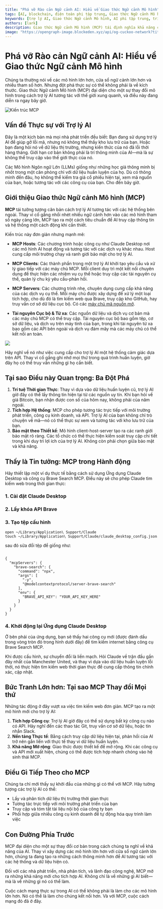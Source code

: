 ```yaml
---
title: "Phá vỡ Rào cản Ngữ cảnh AI: Hiểu về Giao thức Ngữ cảnh Mô hình"
tags: [AI, blockchain, điện toán phi tập trung, Giao thức Ngữ cảnh Mô hình]
keywords: [trợ lý AI, Giao thức Ngữ cảnh Mô hình, AI phi tập trung, trí tuệ thời gian thực, tích hợp hệ thống]
authors: [lark]
description: Giao thức Ngữ cảnh Mô hình (MCP) tái định nghĩa khả năng của trợ lý AI bằng cách cho phép trí tuệ thời gian thực, tích hợp hệ thống liền mạch và tăng cường bảo mật, biến đổi cách AI tương tác với thế giới.
image: "https://opengraph-image.blockeden.xyz/api/og-cuckoo-network?title=Ph%C3%A1%20v%E1%BB%A1%20R%C3%A0o%20c%E1%BA%A3n%20Ng%E1%BB%AF%20c%E1%BA%A3nh%20AI%3A%20Hi%E1%BB%83u%20v%E1%BB%81%20Giao%20th%E1%BB%A9c%20Ng%E1%BB%AF%20c%E1%BA%A3nh%20M%C3%B4%20h%C3%ACnh"
---
```


# Phá vỡ Rào cản Ngữ cảnh AI: Hiểu về Giao thức Ngữ cảnh Mô hình

Chúng ta thường nói về các mô hình lớn hơn, cửa sổ ngữ cảnh lớn hơn và nhiều tham số hơn. Nhưng đột phá thực sự có thể không phải là về kích thước. Giao thức Ngữ cảnh Mô hình (MCP) đại diện cho một sự thay đổi mô hình trong cách trợ lý AI tương tác với thế giới xung quanh, và điều này đang diễn ra ngay bây giờ.

![Kiến trúc MCP](https://opengraph-image.blockeden.xyz/api/og-cuckoo-network?title=Ph%C3%A1%20v%E1%BB%A1%20R%C3%A0o%20c%E1%BA%A3n%20Ng%E1%BB%AF%20c%E1%BA%A3nh%20AI%3A%20Hi%E1%BB%83u%20v%E1%BB%81%20Giao%20th%E1%BB%A9c%20Ng%E1%BB%AF%20c%E1%BA%A3nh%20M%C3%B4%20h%C3%ACnh)

## Vấn đề Thực sự với Trợ lý AI

Đây là một kịch bản mà mọi nhà phát triển đều biết: Bạn đang sử dụng trợ lý AI để giúp gỡ lỗi mã, nhưng nó không thể thấy kho lưu trữ của bạn. Hoặc bạn đang hỏi nó về dữ liệu thị trường, nhưng kiến thức của nó đã lỗi thời hàng tháng. Giới hạn cơ bản không phải là trí thông minh của AI—mà là sự không thể truy cập vào thế giới thực của nó.

Các Mô hình Ngôn ngữ Lớn (LLMs) giống như những học giả thông minh bị nhốt trong một căn phòng chỉ với dữ liệu huấn luyện của họ. Dù có thông minh đến đâu, họ không thể kiểm tra giá cổ phiếu hiện tại, xem mã nguồn của bạn, hoặc tương tác với các công cụ của bạn. Cho đến bây giờ.

## Giới thiệu Giao thức Ngữ cảnh Mô hình (MCP)

**MCP** tái tưởng tượng căn bản cách trợ lý AI tương tác với các hệ thống bên ngoài. Thay vì cố gắng nhồi nhét nhiều ngữ cảnh hơn vào các mô hình tham số ngày càng lớn, MCP tạo ra một cách tiêu chuẩn để AI truy cập thông tin và hệ thống một cách động khi cần thiết.

Kiến trúc này đơn giản nhưng mạnh mẽ:

* **MCP Hosts**: Các chương trình hoặc công cụ như Claude Desktop nơi các mô hình AI hoạt động và tương tác với các dịch vụ khác nhau. Host cung cấp môi trường chạy và ranh giới bảo mật cho trợ lý AI.

* **MCP Clients**: Các thành phần trong một trợ lý AI khởi tạo yêu cầu và xử lý giao tiếp với các máy chủ MCP. Mỗi client duy trì một kết nối chuyên dụng để thực hiện các nhiệm vụ cụ thể hoặc truy cập các tài nguyên cụ thể, quản lý chu kỳ yêu cầu-phản hồi.

* **MCP Servers**: Các chương trình nhẹ, chuyên dụng cung cấp khả năng của các dịch vụ cụ thể. Mỗi máy chủ được xây dựng để xử lý một loại tích hợp, cho dù đó là tìm kiếm web qua Brave, truy cập kho GitHub, hay truy vấn cơ sở dữ liệu cục bộ. Có các [máy chủ mã nguồn mở](https://github.com/modelcontextprotocol/servers).

* **Tài nguyên Cục bộ & Từ xa**: Các nguồn dữ liệu và dịch vụ cơ bản mà các máy chủ MCP có thể truy cập. Tài nguyên cục bộ bao gồm tệp, cơ sở dữ liệu, và dịch vụ trên máy tính của bạn, trong khi tài nguyên từ xa bao gồm các API bên ngoài và dịch vụ đám mây mà các máy chủ có thể kết nối an toàn.

![](https://cuckoo-network.b-cdn.net/mcp-architecture.webp)

Hãy nghĩ về nó như việc cung cấp cho trợ lý AI một hệ thống cảm giác dựa trên API. Thay vì cố gắng ghi nhớ mọi thứ trong quá trình huấn luyện, giờ đây họ có thể truy vấn những gì họ cần biết.

## Tại sao Điều này Quan trọng: Ba Đột Phá

1. **Trí tuệ Thời gian Thực**: Thay vì dựa vào dữ liệu huấn luyện cũ, trợ lý AI giờ đây có thể lấy thông tin hiện tại từ các nguồn uy tín. Khi bạn hỏi về giá Bitcoin, bạn nhận được con số của hôm nay, không phải của năm ngoái.
2. **Tích hợp Hệ thống**: MCP cho phép tương tác trực tiếp với môi trường phát triển, công cụ kinh doanh, và API. Trợ lý AI của bạn không chỉ trò chuyện về mã—nó có thể thực sự xem và tương tác với kho lưu trữ của bạn.
3. **Bảo mật theo Thiết kế**: Mô hình client-host-server tạo ra các ranh giới bảo mật rõ ràng. Các tổ chức có thể thực hiện kiểm soát truy cập chi tiết trong khi duy trì lợi ích của trợ lý AI. Không còn phải chọn giữa bảo mật và khả năng.

## Thấy là Tin tưởng: MCP trong Hành động

Hãy thiết lập một ví dụ thực tế bằng cách sử dụng Ứng dụng Claude Desktop và công cụ Brave Search MCP. Điều này sẽ cho phép Claude tìm kiếm web trong thời gian thực:

### 1. Cài đặt Claude Desktop

### 2. Lấy khóa API Brave

### 3. Tạo tệp cấu hình

```
open ~/Library/Application\ Support/Claude
touch ~/Library/Application\ Support/Claude/claude_desktop_config.json
```

sau đó sửa đổi tệp để giống như:

```

{
  "mcpServers": {
    "brave-search": {
      "command": "npx",
      "args": [
        "-y",
        "@modelcontextprotocol/server-brave-search"
      ],
      "env": {
        "BRAVE_API_KEY": "YOUR_API_KEY_HERE"
      }
    }
  }
}
```

### 4. Khởi động lại Ứng dụng Claude Desktop

Ở bên phải của ứng dụng, bạn sẽ thấy hai công cụ mới (được đánh dấu trong vòng tròn đỏ trong hình dưới đây) để tìm kiếm internet bằng công cụ Brave Search MCP.

Khi được cấu hình, sự chuyển đổi là liền mạch. Hỏi Claude về trận đấu gần đây nhất của Manchester United, và thay vì dựa vào dữ liệu huấn luyện lỗi thời, nó thực hiện tìm kiếm web thời gian thực để cung cấp thông tin chính xác, cập nhật.

## Bức Tranh Lớn hơn: Tại sao MCP Thay đổi Mọi thứ

Những tác động ở đây vượt xa việc tìm kiếm web đơn giản. MCP tạo ra một mô hình mới cho trợ lý AI:

1. **Tích hợp Công cụ**: Trợ lý AI giờ đây có thể sử dụng bất kỳ công cụ nào có API. Hãy nghĩ đến các thao tác Git, truy vấn cơ sở dữ liệu, hoặc tin nhắn Slack.
2. **Nền tảng Thực tế**: Bằng cách truy cập dữ liệu hiện tại, phản hồi của AI trở nên gắn liền với thực tế thay vì dữ liệu huấn luyện.
3. **Khả năng Mở rộng**: Giao thức được thiết kế để mở rộng. Khi các công cụ và API mới xuất hiện, chúng có thể được tích hợp nhanh chóng vào hệ sinh thái MCP.

## Điều Gì Tiếp Theo cho MCP

Chúng ta chỉ mới thấy sự khởi đầu của những gì có thể với MCP. Hãy tưởng tượng các trợ lý AI có thể:

- Lấy và phân tích dữ liệu thị trường thời gian thực
- Tương tác trực tiếp với môi trường phát triển của bạn
- Truy cập và tóm tắt tài liệu nội bộ của công ty bạn
- Phối hợp giữa nhiều công cụ kinh doanh để tự động hóa quy trình làm việc

## Con Đường Phía Trước

MCP đại diện cho một sự thay đổi cơ bản trong cách chúng ta nghĩ về khả năng của AI. Thay vì xây dựng các mô hình lớn hơn với cửa sổ ngữ cảnh lớn hơn, chúng ta đang tạo ra những cách thông minh hơn để AI tương tác với các hệ thống và dữ liệu hiện có.

Đối với các nhà phát triển, nhà phân tích, và lãnh đạo công nghệ, MCP mở ra những khả năng mới cho tích hợp AI. Không chỉ là về những gì AI biết—mà là về những gì nó có thể làm.

Cuộc cách mạng thực sự trong AI có thể không phải là làm cho các mô hình lớn hơn. Nó có thể là làm cho chúng kết nối hơn. Và với MCP, cuộc cách mạng đó đã ở đây.